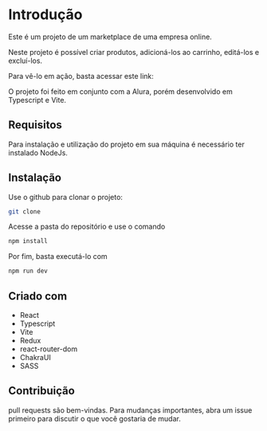 # Introdução

Este é um projeto de um marketplace de uma empresa online.

Neste projeto é possível criar produtos, adicioná-los ao carrinho, editá-los e excluí-los.

Para vê-lo em ação, basta acessar este link:

O projeto foi feito em conjunto com a Alura, porém desenvolvido em Typescript e Vite.

## Requisitos
Para instalação e utilização do projeto em sua máquina é necessário ter instalado NodeJs.

## Instalação

Use o github para clonar o projeto:

```bash
git clone
```
Acesse a pasta do repositório e use o comando

```bash
npm install
```

Por fim, basta executá-lo com

```bash
npm run dev
```

## Criado com

- React
- Typescript
- Vite
- Redux
- react-router-dom
- ChakraUI
- SASS

## Contribuição

pull requests são bem-vindas. Para mudanças importantes, abra um issue primeiro
para discutir o que você gostaria de mudar.
